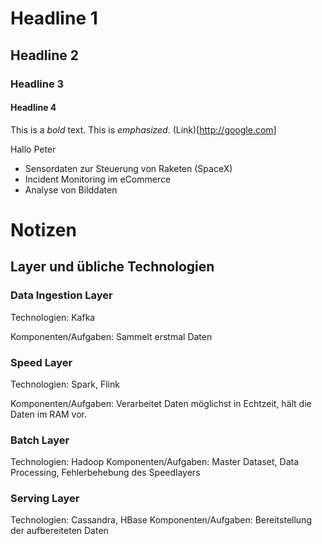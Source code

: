 # Headline 1
## Headline 2
### Headline 3
#### Headline 4

This is a *bold* text. This is _emphasized_. (Link)[http://google.com]

Hallo Peter

* Sensordaten zur Steuerung von Raketen (SpaceX) 
* Incident Monitoring im eCommerce
* Analyse von Bilddaten 

# Notizen
## Layer und übliche Technologien
### Data Ingestion Layer
Technologien: Kafka

Komponenten/Aufgaben: Sammelt erstmal Daten

### Speed Layer
Technologien: Spark, Flink

Komponenten/Aufgaben: Verarbeitet Daten möglichst in Echtzeit, hält die Daten im RAM vor. 

### Batch Layer
Technologien: Hadoop
Komponenten/Aufgaben: Master Dataset, Data Processing, Fehlerbehebung des Speedlayers

### Serving Layer
Technologien: Cassandra, HBase
Komponenten/Aufgaben: Bereitstellung der aufbereiteten Daten
